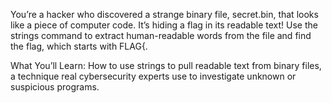 You’re a hacker who discovered a strange binary file, secret.bin, that looks like a piece of computer code. It’s hiding a flag in its readable text! Use the strings command to extract human-readable words from the file and find the flag, which starts with FLAG{.

What You’ll Learn: How to use strings to pull readable text from binary files, a technique real cybersecurity experts use to investigate unknown or suspicious programs.
